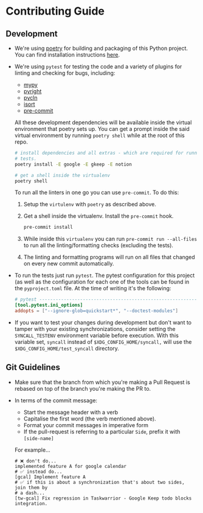 # Contributing Guide

## Development

- We're using [poetry](https://python-poetry.org/docs/) for building and
  packaging of this Python project. You can find installation instructions
  [here](https://python-poetry.org/docs/#installation).

- We're using `pytest` for testing the code and a variety of plugins for linting
  and checking for bugs, including:

  - [mypy](http://mypy-lang.org/)
  - [pyright](https://github.com/Microsoft/pyright)
  - [pycln](https://hadialqattan.github.io/pycln/)
  - [isort](https://pypi.org/project/isort/)
  - [pre-commit](https://pre-commit.com/)

  All these development dependencies will be available inside the virtual
  environment that poetry sets up. You can get a prompt inside the said virtual
  environment by running `poetry shell` while at the root of this repo.

  ```sh
  # install dependencies and all extras - which are required for running the
  # tests.
  poetry install -E google -E gkeep -E notion

  # get a shell inside the virtualenv
  poetry shell
  ```

  To run all the linters in one go you can use `pre-commit`. To do this:

  1. Setup the `virtulenv` with `poetry` as described above.
  1. Get a shell inside the virtualenv. Install the `pre-commit` hook.

     ```sh
     pre-commit install
     ```

  1. While inside this `virtualenv` you can run `pre-commit run --all-files` to
     run all the linting/formatting checks (excluding the tests).
  1. The linting and formatting programs will run on all files that changed on
     every new commit automatically.

- To run the tests just run `pytest`. The pytest configuration for this project
  (as well as the configuration for each one of the tools can be found in the
  `pyproject.toml` file. At the time of writing it's the following:

  ```toml
  # pytest -----------------------------------------------------------------------
  [tool.pytest.ini_options]
  addopts = ["--ignore-glob=quickstart*", "--doctest-modules"]
  ```

- If you want to test your changes during development but don't want to tamper
  with your existing synchronizations, consider setting the `SYNCALL_TESTENV`
  environment variable before execution. With this variable set, `syncall`
  instead of `$XDG_CONFIG_HOME/syncall,` will use the
  `$XDG_CONFIG_HOME/test_syncall` directory.

## Git Guidelines

- Make sure that the branch from which you're making a Pull Request is rebased
  on top of the branch you're making the PR to.
- In terms of the commit message:

  - Start the message header with a verb
  - Capitalise the first word (the verb mentioned above).
  - Format your commit messages in imperative form
  - If the pull-request is referring to a particular `Side`, prefix it with
    `[side-name]`

  For example...

  ```gitcommit
  # ❌ don't do...
  implemented feature A for google calendar
  # ✅ instead do...
  [gcal] Implement feature A
  # ✅ if this is about a synchronization that's about two sides, join them by
  # a dash...
  [tw-gcal] Fix regression in Taskwarrior - Google Keep todo blocks integration.
  ```
